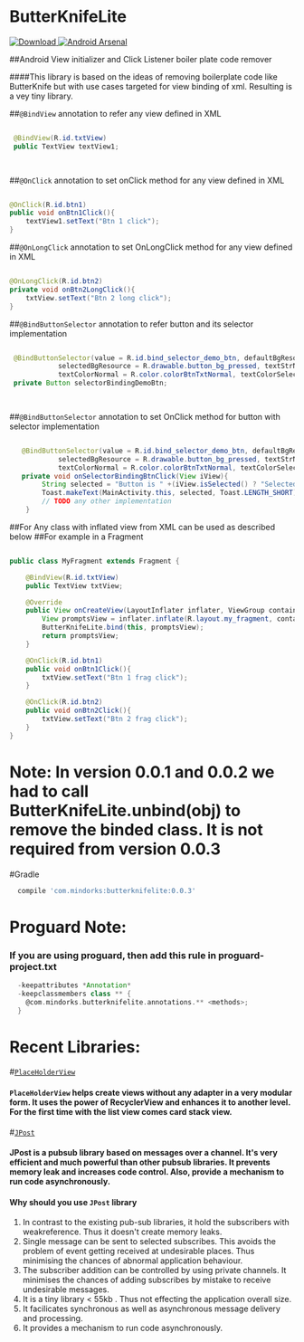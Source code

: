 # ButterKnifeLite
[ ![Download](https://api.bintray.com/packages/janishar/mindorks/butterknifelite/images/download.svg) ](https://bintray.com/janishar/mindorks/butterknifelite/_latestVersion)
[![Android Arsenal](https://img.shields.io/badge/Android%20Arsenal-ButterKnifeLite-yellow.svg?style=flat)](http://android-arsenal.com/details/1/4417)

##Android View initializer and Click Listener boiler plate code remover

####This library is based on the ideas of removing boilerplate code like ButterKnife but with use cases targeted for view binding of xml. Resulting is a vey tiny library.

##`@BindView` annotation to refer any view defined in XML
```java

 @BindView(R.id.txtView)
 public TextView textView1;

 
```

##`@OnClick` annotation to set onClick method for any view defined in XML
```java

@OnClick(R.id.btn1)
public void onBtn1Click(){
    textView1.setText("Btn 1 click");
}

```

##`@OnLongClick` annotation to set OnLongClick method for any view defined in XML
```java

@OnLongClick(R.id.btn2)
private void onBtn2LongClick(){
    txtView.setText("Btn 2 long click");
}

```

##`@BindButtonSelector` annotation to refer button and its selector implementation
```java

 @BindButtonSelector(value = R.id.bind_selector_demo_btn, defaultBgResource = R.drawable.button_bg_normal,
            selectedBgResource = R.drawable.button_bg_pressed, textStrNormal = "Normal", textStrSelected = "Selected",
            textColorNormal = R.color.colorBtnTxtNormal, textColorSelected = R.color.colorBtnTxtPressed)
 private Button selectorBindingDemoBtn;

 
```

##`@BindButtonSelector` annotation to set OnClick method for button with selector implementation
```java

   @BindButtonSelector(value = R.id.bind_selector_demo_btn, defaultBgResource = R.drawable.button_bg_normal,
            selectedBgResource = R.drawable.button_bg_pressed, textStrNormal = "Normal", textStrSelected = "Selected",
            textColorNormal = R.color.colorBtnTxtNormal, textColorSelected = R.color.colorBtnTxtPressed)
   private void onSelectorBindingBtnClick(View iView){
        String selected = "Button is " +(iView.isSelected() ? "Selected" : "Normal");
        Toast.makeText(MainActivity.this, selected, Toast.LENGTH_SHORT).show();
        // TODO any other implementation
    }

```


##For Any class with inflated view from XML can be used as described below
##For example in a Fragment
```java

public class MyFragment extends Fragment {

    @BindView(R.id.txtView)
    public TextView txtView;

    @Override
    public View onCreateView(LayoutInflater inflater, ViewGroup container, Bundle savedInstanceState) {
        View promptsView = inflater.inflate(R.layout.my_fragment, container, false);
        ButterKnifeLite.bind(this, promptsView);
        return promptsView;
    }

    @OnClick(R.id.btn1)
    public void onBtn1Click(){
        txtView.setText("Btn 1 frag click");
    }

    @OnClick(R.id.btn2)
    public void onBtn2Click(){
        txtView.setText("Btn 2 frag click");
    }
}

```
# Note: In version 0.0.1 and 0.0.2 we had to call ButterKnifeLite.unbind(obj) to remove the binded class. It is not required from version 0.0.3

#Gradle
```groovy
  compile 'com.mindorks:butterknifelite:0.0.3'
```
# Proguard Note:
### If you are using proguard, then add this rule in proguard-project.txt
```groovy
  -keepattributes *Annotation*
  -keepclassmembers class ** {
    @com.mindorks.butterknifelite.annotations.** <methods>;
  }
```

# Recent Libraries: 
#[`PlaceHolderView`](https://github.com/janishar/PlaceHolderView)
#### `PlaceHolderView` helps create views without any adapter in a very modular form. It uses the power of RecyclerView and enhances it to another level. For the first time with the list view comes card stack view.

#[`JPost`](https://github.com/janishar/JPost)
#### JPost is a pubsub library based on messages over a channel. It's very efficient and much powerful than other pubsub libraries. It prevents memory leak and increases code control. Also, provide a mechanism to run code asynchronously.

#### Why should you use `JPost` library
1. In contrast to the existing pub-sub libraries, it hold the subscribers with weakreference. Thus it doesn't create memory leaks.
2. Single message can be sent to selected subscribes. This avoids the problem of event getting received at undesirable places. Thus minimising the chances of abnormal application behaviour.
3. The subscriber addition can be controlled by using private channels. It minimises the chances of adding subscribes by mistake to receive undesirable messages.
4. It is a tiny library < 55kb . Thus not effecting the application overall size.
5. It facilicates synchronous as well as asynchronous message delivery and processing.
6. It provides a mechanism to run code asynchronously.
